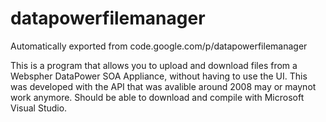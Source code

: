 # datapowerfilemanager
Automatically exported from code.google.com/p/datapowerfilemanager


This is a program that allows you to upload and download files from a Webspher DataPower SOA Appliance, without having to use the UI. This was developed with the API that was avalible around 2008 may or maynot work anymore. Should be able to download and compile with Microsoft Visual Studio.

